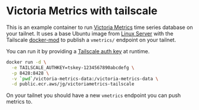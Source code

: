 # Victoria Metrics with tailscale

This is an example container to run [Victoria Metrics](https://victoriametrics.com/) time series database on your tailnet.
It uses a base Ubuntu image from [Linux Server](https://linuxserver.io) with the Tailscale [docker-mod](https://github.com/tailscale-dev/docker-mod) to publish a `vmetrics/` endpoint on your tailnet.

You can run it by providing a [Tailscale auth key](https://login.tailscale.com/admin/settings/keys) at runtime.

```sh
docker run -d \
  -e TAILSCALE_AUTHKEY=tskey-1234567890abcdefg \
  -p 8428:8428 \
  -v `pwd`/victoria-metrics-data:/victoria-metrics-data \
  -d public.ecr.aws/jg/victoriametrics-tailscale
```

On your tailnet you should have a new `vmetrics` endpoint you can push metrics to.
